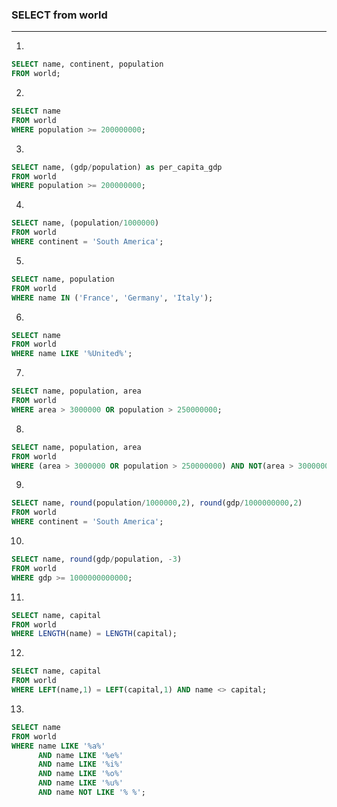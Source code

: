 ### SELECT from world

---

1.
```sql
SELECT name, continent, population 
FROM world;
```

2.
```sql
SELECT name 
FROM world
WHERE population >= 200000000;
```

3.
```sql
SELECT name, (gdp/population) as per_capita_gdp
FROM world
WHERE population >= 200000000;
```

4.
```sql
SELECT name, (population/1000000)
FROM world
WHERE continent = 'South America';
```

5.
```sql
SELECT name, population
FROM world
WHERE name IN ('France', 'Germany', 'Italy');
```

6.
```sql
SELECT name
FROM world
WHERE name LIKE '%United%';
```

7. 
```sql
SELECT name, population, area
FROM world
WHERE area > 3000000 OR population > 250000000;
```

8.
```sql
SELECT name, population, area
FROM world
WHERE (area > 3000000 OR population > 250000000) AND NOT(area > 3000000 AND population > 250000000);
```

9.
```sql
SELECT name, round(population/1000000,2), round(gdp/1000000000,2)
FROM world
WHERE continent = 'South America';
```

10.
```sql
SELECT name, round(gdp/population, -3)
FROM world
WHERE gdp >= 1000000000000;
```

11.
```sql
SELECT name, capital
FROM world
WHERE LENGTH(name) = LENGTH(capital);
```

12.
```sql
SELECT name, capital
FROM world
WHERE LEFT(name,1) = LEFT(capital,1) AND name <> capital;
```

13.
```sql
SELECT name
FROM world
WHERE name LIKE '%a%' 
      AND name LIKE '%e%' 
      AND name LIKE '%i%' 
      AND name LIKE '%o%' 
      AND name LIKE '%u%'
      AND name NOT LIKE '% %';
```
